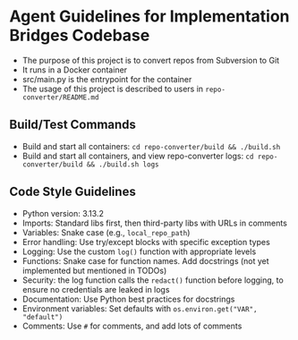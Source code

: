 # Agent Guidelines for Implementation Bridges Codebase
- The purpose of this project is to convert repos from Subversion to Git
- It runs in a Docker container
- src/main.py is the entrypoint for the container
- The usage of this project is described to users in `repo-converter/README.md`

## Build/Test Commands
- Build and start all containers: `cd repo-converter/build && ./build.sh`
- Build and start all containers, and view repo-converter logs: `cd repo-converter/build && ./build.sh logs`

## Code Style Guidelines
- Python version: 3.13.2
- Imports: Standard libs first, then third-party libs with URLs in comments
- Variables: Snake case (e.g., `local_repo_path`)
- Error handling: Use try/except blocks with specific exception types
- Logging: Use the custom `log()` function with appropriate levels
- Functions: Snake case for function names. Add docstrings (not yet implemented but mentioned in TODOs)
- Security: the log function calls the `redact()` function before logging, to ensure no credentials are leaked in logs
- Documentation: Use Python best practices for docstrings
- Environment variables: Set defaults with `os.environ.get("VAR", "default")`
- Comments: Use `#` for comments, and add lots of comments
